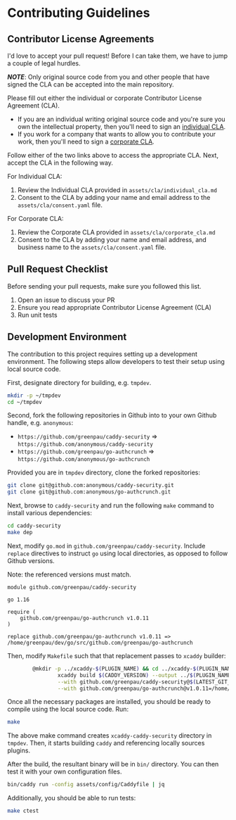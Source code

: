 # Contributing Guidelines

## Contributor License Agreements

I'd love to accept your pull request! Before I can take them, we have to jump a
couple of legal hurdles.

***NOTE***: Only original source code from you and other people that have
signed the CLA can be accepted into the main repository.

Please fill out either the individual or corporate Contributor License Agreement (CLA).
* If you are an individual writing original source code and you're sure you own the
  intellectual property, then you'll need to sign an [individual CLA](/assets/cla/individual_cla.md).
* If you work for a company that wants to allow you to contribute your work, then
  you'll need to sign a [corporate CLA](/assets/cla/corporate_cla.md).

Follow either of the two links above to access the appropriate CLA. Next,
accept the CLA in the following way.

For Individual CLA:
1. Review the Individual CLA provided in `assets/cla/individual_cla.md`
2. Consent to the CLA by adding your name and email address to
  the `assets/cla/consent.yaml` file.

For Corporate CLA:
1. Review the Corporate CLA provided in `assets/cla/corporate_cla.md`
2. Consent to the CLA by adding your name and email address, and business
  name to the `assets/cla/consent.yaml` file.

## Pull Request Checklist

Before sending your pull requests, make sure you followed this list.

1. Open an issue to discuss your PR
2. Ensure you read appropriate Contributor License Agreement (CLA)
3. Run unit tests

## Development Environment

The contribution to this project requires setting up a development
environment. The following steps allow developers to test their
setup using local source code.

First, designate directory for building, e.g. `tmpdev`.

```bash
mkdir -p ~/tmpdev
cd ~/tmpdev
```

Second, fork the following repositories in Github into to your own Github
handle, e.g. `anonymous`:

* `https://github.com/greenpau/caddy-security` => `https://github.com/anonymous/caddy-security`
* `https://github.com/greenpau/go-authcrunch` => `https://github.com/anonymous/go-authcrunch`

Provided you are in `tmpdev` directory, clone the forked repositories:

```bash
git clone git@github.com:anonymous/caddy-security.git
git clone git@github.com:anonymous/go-authcrunch.git
```

Next, browse to `caddy-security` and run the following `make` command to install
various dependencies:

```bash
cd caddy-security
make dep
```

Next, modify `go.mod` in `github.com/greenpau/caddy-security`. Include
`replace` directives to instruct `go` using local directories, as opposed
to follow Github versions.

Note: the referenced versions must match.

```
module github.com/greenpau/caddy-security

go 1.16

require (
    github.com/greenpau/go-authcrunch v1.0.11
)

replace github.com/greenpau/go-authcrunch v1.0.11 => /home/greenpau/dev/go/src/github.com/greenpau/go-authcrunch
```

Then, modify `Makefile` such that that replacement passes to `xcaddy` builder:

```bash
        @mkdir -p ../xcaddy-$(PLUGIN_NAME) && cd ../xcaddy-$(PLUGIN_NAME) && \
                xcaddy build $(CADDY_VERSION) --output ../$(PLUGIN_NAME)/bin/caddy \
                --with github.com/greenpau/caddy-security@$(LATEST_GIT_COMMIT)=$(BUILD_DIR) \
                --with github.com/greenpau/go-authcrunch@v1.0.11=/home/greenpau/dev/go/src/github.com/greenpau/go-authcrunch
```

Once all the necessary packages are installed, you should be ready to compile
using the local source code. Run:

```bash
make
```

The above make command creates `xcaddy-caddy-security` directory in `tmpdev`.
Then, it starts building `caddy` and referencing locally sources plugins.

After the build, the resultant binary will be in `bin/` directory.
You can then test it with your own configuration files.

```bash
bin/caddy run -config assets/config/Caddyfile | jq
```

Additionally, you should be able to run tests:

```bash
make ctest
```
